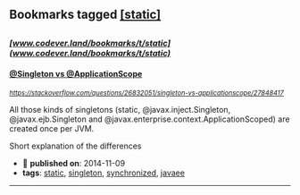 ## Bookmarks tagged [[static]](https://www.codever.land/search?q=[static])

_<sup><sup>[www.codever.land/bookmarks/t/static](www.codever.land/bookmarks/t/static)</sup></sup>_
---
#### [@Singleton vs @ApplicationScope](https://stackoverflow.com/questions/26832051/singleton-vs-applicationscope/27848417)
_<sup>https://stackoverflow.com/questions/26832051/singleton-vs-applicationscope/27848417</sup>_

All those kinds of singletons (static, @javax.inject.Singleton, @javax.ejb.Singleton and @javax.enterprise.context.ApplicationScoped) are created once per JVM.

Short explanation of the differences
* :calendar: **published on**: 2014-11-09
* **tags**: [static](../tagged/static.md), [singleton](../tagged/singleton.md), [synchronized](../tagged/synchronized.md), [javaee](../tagged/javaee.md)
---
